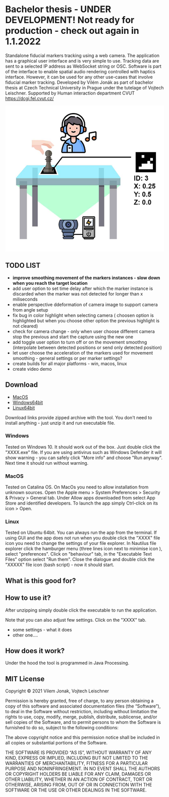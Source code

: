 # Bachelor thesis - UNDER DEVELOPMENT! Not ready for production - check out again in 1.1.2022
Standalone fiducial markers tracking using a web camera. The application has a graphical user interface and is very simple to use. Tracking data are sent to a selected IP address as WebSocket string or OSC. Software is part of the interface to enable spatial audio rendering controlled with haptics interface. However, it can be used for any other use-cases that involve fiducial marker tracking. Developed by Vilém Jonák as part of bachelor thesis at Czech Technical University in Prague under the tutelage of Vojtech Leischner. Supported by Human interaction department CVUT https://dcgi.fel.cvut.cz/

![tabletop schema](/images/tabletop_schema.jpg)

## TODO LIST
* **improve smoothing movement of the markers instances - slow down when you reach the target location**
* add user option to set time delay after which the marker instance is discarded when the marker was not detected for longer than x miliseconds
* enable perspective ddeformation of camera image to support camera from angle setup
* fix bug in color highlight when selecting camera ( choosen option is highlighted but when you choose other option the previous highlight is not cleared)
* check for camera change - only when user choose different camera stop the previous and start the capture using the new one
* add toggle user option to turn off or on the movement smoothng (interpolate between detected positions or send only detected position)
* let user choose the acceleration of the markers used for movement smoothing - general settings or per marker settings?
* create builds for all major platforms - win, macos, linux
* create video demo

## Download
* [MacOS](https://)
* [Windows64bit](https://)
* [Linux64bit](https://)

Download links provide zipped archive with the tool. You don't need to install anything - just unzip it and run executable file.

### Windows
Tested on Windows 10. It should work out of the box. Just double click the "XXXX.exe" file. If you are using antivirus such as Windows Defender it will show warning - you can safely click "More info" and choose "Run anyway". Next time it should run without warning.

### MacOS
Tested on Catalina OS. On MacOs you need to allow installation from unknown sources. Open the Apple menu > System Preferences > Security & Privacy > General tab. Under Allow apps downloaded from select App Store and identified developers. To launch the app simply Ctrl-click on its icon > Open.

### Linux
Tested on Ubuntu 64bit. You can always run the app from the terminal. If using GUI and the app does not run when you double click the "XXXX" file icon you need to change the settings of your file explorer. In Nautilus file explorer click the hamburger menu (three lines icon next to minimise icon ), select "preferences". Click on "behaviour" tab, in the "Executable Text Files" option select "Run them". Close the dialogue and double click the "XXXXX" file icon (bash script) - now it should start.

## What is this good for?

## How to use it?
After unzipping simply double click the executable to run the application. 

Note that you can also adjust few settings. Click on the "XXXX" tab.  
* some settings - what it does
* other one....

## How does it work?
Under the hood the tool is programmed in Java Processing.

## MIT License
Copyright © 2021 Vilem Jonak, Vojtech Leischner

Permission is hereby granted, free of charge, to any person obtaining a copy of this software and associated documentation files (the “Software”), to deal in the Software without restriction, including without limitation the rights to use, copy, modify, merge, publish, distribute, sublicense, and/or sell copies of the Software, and to permit persons to whom the Software is furnished to do so, subject to the following conditions:

The above copyright notice and this permission notice shall be included in all copies or substantial portions of the Software.

THE SOFTWARE IS PROVIDED “AS IS”, WITHOUT WARRANTY OF ANY KIND, EXPRESS OR IMPLIED, INCLUDING BUT NOT LIMITED TO THE WARRANTIES OF MERCHANTABILITY, FITNESS FOR A PARTICULAR PURPOSE AND NONINFRINGEMENT. IN NO EVENT SHALL THE AUTHORS OR COPYRIGHT HOLDERS BE LIABLE FOR ANY CLAIM, DAMAGES OR OTHER LIABILITY, WHETHER IN AN ACTION OF CONTRACT, TORT OR OTHERWISE, ARISING FROM, OUT OF OR IN CONNECTION WITH THE SOFTWARE OR THE USE OR OTHER DEALINGS IN THE SOFTWARE.
